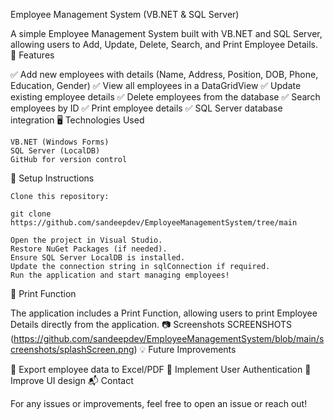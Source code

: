 Employee Management System (VB.NET & SQL Server)

A simple Employee Management System built with VB.NET and SQL Server, allowing users to Add, Update, Delete, Search, and Print Employee Details.
📌 Features

✅ Add new employees with details (Name, Address, Position, DOB, Phone, Education, Gender)
✅ View all employees in a DataGridView
✅ Update existing employee details
✅ Delete employees from the database
✅ Search employees by ID
✅ Print employee details
✅ SQL Server database integration
🖥️ Technologies Used

    VB.NET (Windows Forms)
    SQL Server (LocalDB)
    GitHub for version control

🚀 Setup Instructions

    Clone this repository:

    git clone https://github.com/sandeepdev/EmployeeManagementSystem/tree/main

    Open the project in Visual Studio.
    Restore NuGet Packages (if needed).
    Ensure SQL Server LocalDB is installed.
    Update the connection string in sqlConnection if required.
    Run the application and start managing employees!

📄 Print Function

The application includes a Print Function, allowing users to print Employee Details directly from the application.
📷 Screenshots
SCREENSHOTS
(https://github.com/sandeepdev/EmployeeManagementSystem/blob/main/screenshots/splashScreen.png)
💡 Future Improvements

🔹 Export employee data to Excel/PDF
🔹 Implement User Authentication
🔹 Improve UI design
📬 Contact

For any issues or improvements, feel free to open an issue or reach out!
